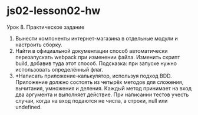 # js02-lesson02-hw
Урок 8.
Практическое задание
1. Вынести компоненты интернет-магазина в отдельные модули и настроить сборку.
2. Найти в официальной документации способ автоматически перезапускать webpack при изменении файла. 
   Изменить скрипт build, добавив туда этот способ. Подсказка: при запуске нужно использовать определённый флаг.
3. *Написать приложение-калькулятор, используя подход BDD. Приложение должно состоять из четырёх методов для 
   сложения, вычитания, умножения и деления. Каждый метод принимает на вход два аргумента и выполняет действие. 
   При написании тестов учесть случаи, когда на вход подаются не числа, а строки, null или undefined.
